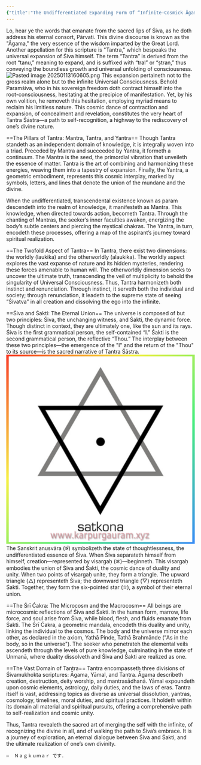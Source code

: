 ```yaml
---
{"title":"The Undifferentiated Expanding Form Of “Infinite—Cosmick Āgama-s”","date":"2025-01-22","tags":["trikashasan","tantra","agama","articles","kashmirshaivism","paratantras","paraparatantras","aparatantras","undifferentiatedness"],"publish":true,"path":"Tantras & Agamas/undifferentiated expanding form of infinite cosmick agama.md","permalink":"/Tantras and Agamas/undifferentiated expanding form of infinite cosmick agama/","PassFrontmatter":true}
---
```


Lo, hear ye the words that emanate from the sacred lips of Śiva, as he doth address his eternal consort, Pārvati. This divine discourse is known as the "Āgama," the very essence of the wisdom imparted by the Great Lord. Another appellation for this scripture is "Tantra," which bespeaks the universal expansion of Śiva himself. The term “Tantra” is derived from the root “tanu,” meaning to expand, and is suffixed with “tral” or “ṣtran,” thus conveying the boundless growth and universal unfolding of consciousness.
![Pasted image 20250113160605.png](../metadata/images/Pasted%20image%2020250113160605.png)
This expansion pertaineth not to the gross realm alone but to the infinite Universal Consciousness. Behold Paramśiva, who in his sovereign freedom doth contract himself into the root-consciousness, hesitating at the precipice of manifestation. Yet, by his own volition, he removeth this hesitation, employing myriad means to reclaim his limitless nature. This cosmic dance of contraction and expansion, of concealment and revelation, constitutes the very heart of Tantra Śāstra—a path to self-recognition, a highway to the rediscovery of one’s divine nature.

==The Pillars of Tantra: Mantra, Tantra, and Yantra==
Though Tantra standeth as an independent domain of knowledge, it is integrally woven into a triad. Preceded by Mantra and succeeded by Yantra, it formeth a continuum. The Mantra is the seed, the primordial vibration that unveileth the essence of matter. Tantra is the art of combining and harmonizing these energies, weaving them into a tapestry of expansion. Finally, the Yantra, a geometric embodiment, represents this cosmic interplay, marked by symbols, letters, and lines that denote the union of the mundane and the divine.

When the undifferentiated, transcendental existence known as param descendeth into the realm of knowledge, it manifesteth as Mantra. This knowledge, when directed towards action, becometh Tantra. Through the chanting of Mantras, the seeker’s inner faculties awaken, energizing the body’s subtle centers and piercing the mystical chakras. The Yantra, in turn, encodeth these processes, offering a map of the aspirant’s journey toward spiritual realization.

==The Twofold Aspect of Tantra==
In Tantra, there exist two dimensions: the worldly (laukika) and the otherworldly (alaukika). The worldly aspect explores the vast expanse of nature and its hidden mysteries, rendering these forces amenable to human will. The otherworldly dimension seeks to uncover the ultimate truth, transcending the veil of multiplicity to behold the singularity of Universal Consciousness. Thus, Tantra harmonizeth both instinct and renunciation. Through instinct, it serveth both the individual and society; through renunciation, it leadeth to the supreme state of seeing “Śivatva” in all creation and dissolving the ego into the infinite.

==Śiva and Śakti: The Eternal Union==
The universe is composed of but two principles: Śiva, the unchanging witness, and Śakti, the dynamic force. Though distinct in context, they are ultimately one, like the sun and its rays. Śiva is the first grammatical person, the self-contained “I.” Śakti is the second grammatical person, the reflective “Thou.” The interplay between these two principles—the emergence of the "I" and the return of the "Thou" to its source—is the sacred narrative of Tantra Śāstra.
![SquareQuick_2025122212547819.jpg](../metadata/SquareQuick_2025122212547819.jpg)
The Sanskrit anusvāra (अं) symbolizeth the state of thoughtlessness, the undifferentiated essence of Śiva. When Śiva separateth himself from himself, creation—represented by visargaḥ (अः)—beginneth. This visargaḥ embodies the union of Śiva and Śakti, the cosmic dance of duality and unity. When two points of visargaḥ unite, they form a triangle. The upward triangle (△) representeth Śiva; the downward triangle (▽) representeth Śakti. Together, they form the six-pointed star (⛥), a symbol of their eternal union.

==The Śrī Ćakra: The Microcosm and the Macrocosm==
All beings are microcosmic reflections of Śiva and Śakti. In the human form, marrow, life force, and soul arise from Śiva, while blood, flesh, and fluids emanate from Śakti. The Śrī Ćakra, a geometric mandala, encodeth this duality and unity, linking the individual to the cosmos. The body and the universe mirror each other, as declared in the axiom, Yathā Pinde, Tathā Brahmānde ("As in the body, so in the universe"). The seeker who penetrateh the elemental veils ascendeth through the levels of pure knowledge, culminating in the state of Unmanā, where duality dissolveth and Śiva and Śakti are realized as one.

==The Vast Domain of Tantra==
Tantra encompasseth three divisions of Śivamukhokta scriptures: Āgama, Yāmal, and Tantra. Āgama describeth creation, destruction, deity worship, and mantrasādhanā. Yāmal expoundeth upon cosmic elements, astrology, daily duties, and the laws of eras. Tantra itself is vast, addressing topics as diverse as universal dissolution, yantras, cosmology, timelines, moral duties, and spiritual practices. It holdeth within its domain all material and spiritual pursuits, offering a comprehensive path to self-realization and cosmic unity.

Thus, Tantra revealeth the sacred art of merging the self with the infinite, of recognizing the divine in all, and of walking the path to Śiva’s embrace. It is a journey of exploration, an eternal dialogue between Śiva and Śakti, and the ultimate realization of one’s own divinity.

`—  Ｎａｇｋｕｍａｒ です.`